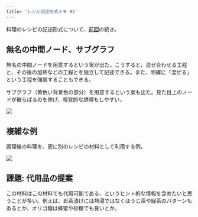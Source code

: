```yaml
---
title: 'レシピ記述形式メモ #2'
---
```

料理のレシピの記述形式について、[前回](https://r7kamura.com/articles/2022-05-13-mermaid-recipe-memo)の続き。

無名の中間ノード、サブグラフ
--------------

無名の中間ノードを用意するという案が出た。こうすると、混ぜ合わせる工程と、その後の加熱などの工程とを独立して記述できる。また、明確に「混ぜる」という工程を強調することもできる。

サブグラフ（黄色い背景色の部分）を用意するという案も出た。見た目上のノードが散らばるのを防げ、視覚的な誘導もしやすい。

![](https://lh3.googleusercontent.com/docs/ADP-6oFwCJf7dF7jsf-9RrwJZsyTvXNBncrB0_xjlNH5Eh8G6tFJcoATAtbU51A8mru88hN2r0PKBZlotAMH2MF3u9dTejU5QtJFbWfQdUg-rTlIrc-mmShdP3BGO9pvEIdwlLP43gUhg-AbmMe2XCuyUDkeF-UGlv-VXoV9OejYTSpJTagxL6wCBXF9gSRpAY5jVo9Nw3Fh9EUor3oOeQYrHse47ixQgraQSwD2JUzhQIX_Z3aPOwH2kNmqQnHudNPppj2h2lnqYEodS4LubJvSthrpLTFLJa6ArHjwDJjgsY2xGObKEf-NRzDspJYi0DLppL8NrIy6eQG_ZreWUjki9TGDhMWRhych87FwKDezDJbp_0rpOeFUBoTtLCY5igz8qjyO6kpN_a-LOn5d0VdutLzzh9NnvSBIJrl-D5K_5UNHbRXAAR8P6I_bQTlNEBdx4n8LxwkbiuTiXYTGEITI0GFtAdG5DKVanG95u1eHBlgIuumcTkh2CjjgQuWien4_WadDOSUKIzVF7cEi5UY-0f-2jq8b5MN_q-UtWd-2uXDaWWE7A1NXt1W3i3NJaQtvzuSFsA1xZmAt_mnGVfwmhn2scip9mQNLVGazt1zG9lNnEtxcwME9u0yBWnqoaHhIdM9tIpLcsVNscj1HOPMZtGUgMuzpFR7ydG2On7prxKvC6z204eIcv5OTC1sdl0B8nAWLQm5geBTGn9KyoLSGdSJmv0VlQwepwjmObj_30Wb4gq1wQM-fNLzcz2ICH8cksh2DE5J_SeK0lknyi313E_zBp26QZsYRkObp_DvhocDYKe1hMxVymyWo4dWbmHpVnr4SDgcaGjdCUtXJRnrX1GNHO6aBTLdScoH1PLv5-MVyVAy3-0386E3qcEaTpcCLcFyC8w01R_iv97beznqb3OJVP7nZxWHeUYrtXjw_5aivF_1jwVeuRiDA9_HJUJSZv65yNuuOyR98fSC0ojVbjSFICeFu5JlCbrnVP74XhNk5PK1XM-dslOcxSrvfgQikh5FH_Ib81D6XLxEgUg-O_w0eJL6Az2W2p0C6zoBQwaqKOfXOnOtjufSfGvHRVWGIzrjbjQQXHcE2hc1nLrXYOQrhXWzh5Vye-FTW3dBKXxpmR2p-b3Oz7Br4SEWo74_9T-RJrhBGAx3u2uxGxrkMOX43JfGhhAvxEQ69oTk1kFw8sYlHUEo6fW0cwxuROxze2acNhvNIvATFWblaYsdBrT4BcbxZ4MaSBSI4mwJkPFjo-Q6d)

複雑な例
----

調理後の料理を、更に別のレシピの材料として利用する例。

![](https://lh3.googleusercontent.com/docs/ADP-6oEt4XBYPpLgclrg-vDFsxBwIf_yFkpbiMdfVZAjIQkFUt8I7bAIq_CCBP5YPrUdHNXEogvNKQsc-MGjnH25jgfSRDf73KRZKRSLtV9MHqXJaRrUeI7F11APOEBayhmflme0sthsnNvOWx6DHpNvYdD332cVBNJZ5mFUVecjJRx5J9ichjWv7bxTEFQ_6rs5wQc29UNuAEJWWRbkD3Tux8vsETDOAlqMpesFBQQLYu3hv6yYy4uD9_aHbb2SO0MpMDw7pWIn2AiEC0S6OeAWAWL40tX7aCqbVWEVw_KC31orJVyEoIYnwvajZia9_o5QlnjaxTtoklF2B4K473M7B_9QGGG-2SNJ-ZqbInoUClR5RH976omr7cv0nkcxeqBvBa4qXfSzwLUR7QXM-wpmpX199tuJJ0VuFc0L2RV89kmhrYvQpcIMyreHIyM82w202c4Tanb2FUsQmB0gWvZ2AlDWS-9oQ9kykMwmkQkb8FqG4fEOU0QHjt-d-FLAzK3uWEc-EJ0GZY5Esne1vepK1LOse9YF9OWiA7pSrGB8-sALigrETiUwPqCRCAxQUJExq3ZjtTo4KKyQ4f0YW7YMxo9lGsd85A1ctahzxiInO9o0lzedAfikITQS5VAfUUJedgQZUnHkC-sV6PaQy2TPNzojGTFy9yQegD3Tn_hLh0HzUORPvp_tb4IecRT2fmXlhxw4-Jny-gQTCCffcquKhhjzzmEXvOhia4A54ZgMW4uxOtRePdffXj-ST6ZW-0qL9I7QnqpDnSQ71N8x8fuNcKH8GLypvNpR-1uLxkS-IMMfPbaambZbVuwPOiz8hkvnlvAf5x-qKXXrvH0Z8oA1M4a0yhfp4Si9LD4PBDMMfYunQ1w7a_BfqZNHn_M9gfscVnJrproj51gnxpqo_14AW_WoUliqtIg6Armtj5HV0pUznwg3tP8o7-7Cq8T-w1Od7JbzslVOHbzAwluoXXyg3MfWnMMoyzfcOLgkdhH03eKY6bGL-jAWs4cYwfqlSBexI_-UOJbNroxi6Mn2w0uhIiX6yEGCM7CJcvfxrSw_tjYPF6dm2P04CR7gia51F28XpFrkQKOArGMbWv6fWUyDVOl6BCc-yPHlix40m3gFg7shBVxEfgEd4UxKftIfrP1hVw4Op7JTmiplncvEiR9QzYBORQJsO_jq3Pgq2HyjqKDk6Eum-rdrxyvAnX9LVAj8UAffbbN2VK2NunjqUB9Aj6jFDO5GisLxqu_z55byGhsEkBMv)

課題: 代用品の提案
----------

この材料はこの材料でも代用可能である、というヒント的な情報を含めたいと思うことが多い。例えば、お茶漬けには熱湯ではなくほうじ茶や緑茶のパターンもあるとか、オリゴ糖は蜂蜜や砂糖でも良いとか。
